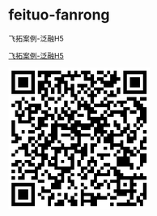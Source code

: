 # feituo-fanrong
飞拓案例-泛融H5

[飞拓案例-泛融H5](https://iq9891.github.io/feituo-fanrong/Index.html)


[![飞拓案例-泛融H5](code.png)](https://iq9891.github.io/feituo-fanrong/Index.html)